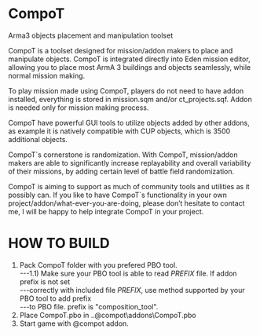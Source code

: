 # CompoT
Arma3 objects placement and manipulation toolset

CompoT is a toolset designed for mission/addon makers to place and manipulate objects. 
CompoT is integrated directly into Eden mission editor, allowing you to place most ArmA 3 
buildings and objects seamlessly, while normal mission making.
 
To play mission made using CompoT, players do not need to have addon installed, 
everything is stored in mission.sqm and/or ct_projects.sqf. Addon is needed only for 
mission making process.
 
CompoT have powerful GUI tools to utilize objects added by other addons, as example 
it is natively compatible with CUP objects, which is 3500 additional objects.
 
CompoT`s cornerstone is randomization. With CompoT, mission/addon makers are able to 
significantly increase replayability and overall variability of their missions, by adding 
certain level of battle field randomization.
 
CompoT is aiming to support as much of community tools and utilities as it possibly can. 
If you like to have CompoT`s functionality in your own project/addon/what-ever-you-are-doing, 
please don’t hesitate to contact me, I will be happy to help integrate CompoT in your project.

# HOW TO BUILD
1) Pack CompoT folder with you prefered PBO tool.</br>
---1.1) Make sure your PBO tool is able to read $PREFIX$ file. If addon prefix is not set</br>
---correctly with included file $PREFIX$, use method supported by your PBO tool to add prefix</br>
---to PBO file. prefix is "composition_tool".</br>
2) Place CompoT.pbo in ..\@compot\addons\CompoT.pbo</br>
3) Start game with @compot addon.</br>
